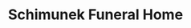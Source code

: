 ---
title: "Schimunek Funeral Home"
url: /perry-hall/schimunek-funeral-home/
shop: funeral directors
---